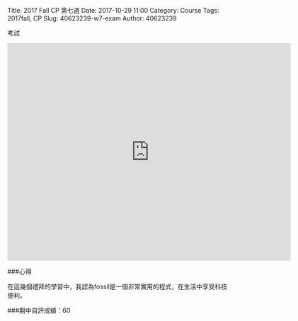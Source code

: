 Title: 2017 Fall CP 第七週
Date: 2017-10-29 11:00
Category: Course
Tags: 2017fall, CP
Slug: 40623239-w7-exam
Author: 40623239

考試

<!-- PELICAN_END_SUMMARY -->

<iframe src="https://player.vimeo.com/video/240500369" width="640" height="492" frameborder="0" webkitallowfullscreen mozallowfullscreen allowfullscreen></iframe>

###心得

在這幾個禮拜的學習中，我認為fossil是一個非常實用的程式，在生活中享受科技便利。

###期中自評成績：60